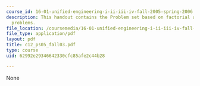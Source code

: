```yaml
---
course_id: 16-01-unified-engineering-i-ii-iii-iv-fall-2005-spring-2006
description: This handout contains the Problem set based on factorial and fibonacci
  problems.
file_location: /coursemedia/16-01-unified-engineering-i-ii-iii-iv-fall-2005-spring-2006/62992e29346642330cfc85afe2c44b28_c12_ps05_fall03.pdf
file_type: application/pdf
layout: pdf
title: c12_ps05_fall03.pdf
type: course
uid: 62992e29346642330cfc85afe2c44b28

---
```

None